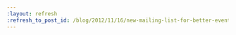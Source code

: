 ```yaml
---
:layout: refresh
:refresh_to_post_id: /blog/2012/11/16/new-mailing-list-for-better-event-meet-up-local-community-coordination
---
```

